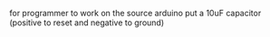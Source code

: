 for programmer to work on the source arduino put a 10uF capacitor (positive to reset and negative to ground)
